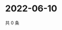 # 2022-06-10

共 0 条

<!-- BEGIN WEIBO -->
<!-- 最后更新时间 Fri Jun 10 2022 02:03:27 GMT+0800 (China Standard Time) -->

<!-- END WEIBO -->
